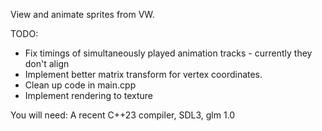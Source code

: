 View and animate sprites from VW.

TODO:
- Fix timings of simultaneously played animation tracks - currently they don't align
- Implement better matrix transform for vertex coordinates.
- Clean up code in main.cpp
- Implement rendering to texture

You will need: A recent C++23 compiler, SDL3, glm 1.0

